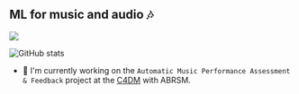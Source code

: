 ## ML for music and audio 🎶
<img src="https://i.imgur.com/2ZbEswv.png">

<!--
[![GitHub Streak](http://github-readme-streak-stats.herokuapp.com?user=mimbres)](https://git.io/streak-stats)
-->
![GitHub stats](https://github-readme-stats-rouge-nu-29.vercel.app/api?username=mimbres&include_all_commits=false&show_icons=true&rank_icon=github
)

- 🌱 I'm currently working on the `Automatic Music Performance Assessment & Feedback` project at the [C4DM](https://www.c4dm.eecs.qmul.ac.uk/) with ABRSM.


<!--
- 🌱 I’m currently learning ...
- 👯 I’m looking to collaborate on ...
- 🤔 I’m looking for help with ...
- 💬 Ask me about ...
- 📫 How to reach me: ...
- 😄 Pronouns: ...
- ⚡ Fun fact: ...
-->
